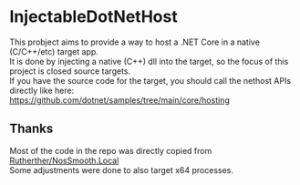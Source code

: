 # InjectableDotNetHost
This probject aims to provide a way to host a .NET Core in a native (C/C++/etc) target app.  
It is done by injecting a native (C++) dll into the target, so the focus of this project is closed source targets.  
If you have the source code for the target, you should call the nethost APIs directly like here:  
https://github.com/dotnet/samples/tree/main/core/hosting  

## Thanks
Most of the code in the repo was directly copied from [Rutherther/NosSmooth.Local](https://github.com/Rutherther/NosSmooth.Local)  
Some adjustments were done to also target x64 processes.
